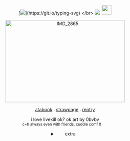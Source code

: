 <div align="center">

  [![](https://readme-typing-svg.herokuapp.com?font=press+start+2P=800&color=b3271b&center=true&vCenter=true&width=600&lines=NEW+DIRECTIVE;BLAST+TARGET+TO+SMITHEREENS.)](https://git.io/typing-svg)
</br> ![](https://komarev.com/ghpvc/?username=devesquots&color=63cfb5&style=flat-square&label=killbots)  <img width="30" height="30" src="https://files.catbox.moe/pitnyq.webp">

<img width="373" height="256" alt="IMG_2865" src="https://files.catbox.moe/mprtex.png" />
<br>

[atabook](https://devesquots.atabook.org/) . [strawpage](https://devesfuls.straw.page/) . [rentry](https://rentry.co/artistrys)

i love livekill ok? ok art by 0bvbv
<br><sub> c+h always even with friends, cuddle comf !! ⠀⠀</sub>

<details>


<summary> ⠀  extra⠀   </summary>

<img width="213" height="52" alt="image" src="https://files.catbox.moe/iefgvw.png" /> 

 im offtab most of the times, so w2i
<br> ALWAYS unless its a friend or ontab
<br> if im sitting alone, then you're free to c+h without asking
<br> for nonoomfs please ask before sitting if w/friends
<br> hi i like dod and hjd a lots pls int if u like those two

</details>
‎  
